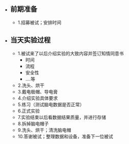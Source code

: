 - ## 前期准备
	- 1.招募被试；安排时间
- ## 当天实验过程
	- 1.被试来了以后介绍实验的大致内容并签订知情同意书
		- 时间
		- 流程
		- 安全性
		- ....等
	- 2.洗头、烘干
	- 3.戴电极帽、导电膏
	- 4.介绍实验具体要求
	- 5.练习（测试脑电数据是否正常）
	- 6.正式实验
	- 7.实验结束以后看数据结果质量，并进行存储
	- 8.拆掉脑电帽子
	- 9.洗头、烘干；清洗脑电帽
	- 10.答谢被试；整理数据和设备，准备下一位被试